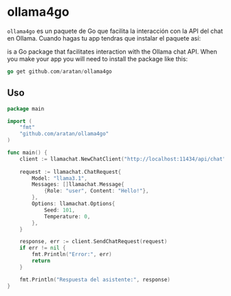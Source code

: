 
# ollama4go

`ollama4go` es un paquete de Go que facilita la interacción con la API del chat en Ollama.
Cuando hagas tu app tendras que instalar el paquete así:

is a Go package that facilitates interaction with the Ollama chat API. When you make your app you will need to install the package like this:
```go
go get github.com/aratan/ollama4go
```

## Uso

```go
package main

import (
    "fmt"
    "github.com/aratan/ollama4go"
)

func main() {
    client := llamachat.NewChatClient("http://localhost:11434/api/chat")
    
    request := llamachat.ChatRequest{
        Model: "llama3.1",
        Messages: []llamachat.Message{
            {Role: "user", Content: "Hello!"},
        },
        Options: llamachat.Options{
            Seed: 101,
            Temperature: 0,
        },
    }

    response, err := client.SendChatRequest(request)
    if err != nil {
        fmt.Println("Error:", err)
        return
    }

    fmt.Println("Respuesta del asistente:", response)
}
